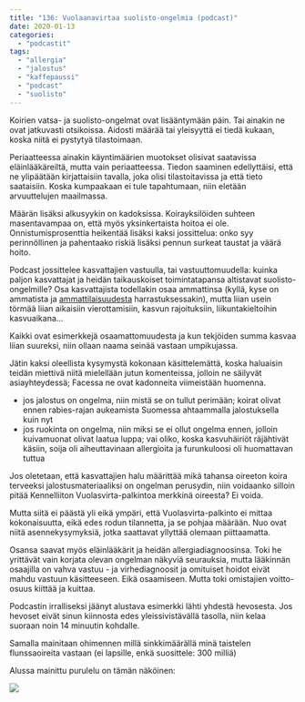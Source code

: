 ```yaml
---
title: "136: Vuolaanavirtaa suolisto-ongelmia (podcast)"
date: 2020-01-13
categories: 
  - "podcastit"
tags: 
  - "allergia"
  - "jalostus"
  - "kaffepaussi"
  - "podcast"
  - "suolisto"
---
```


Koirien vatsa- ja suolisto-ongelmat ovat lisääntymään päin. Tai ainakin ne ovat jatkuvasti otsikoissa. Aidosti määrää tai yleisyyttä ei tiedä kukaan, koska niitä ei pystytyä tilastoimaan.

<!--more-->

Periaatteessa ainakin käyntimäärien muotokset olisivat saatavissa eläinlääkäreiltä, mutta vain periaatteessa. Tiedon saaminen edellyttäisi, että ne ylipäätään kirjattaisiin tavalla, joka olisi tilastoitavissa ja että tieto saataisiin. Koska kumpaakaan ei tule tapahtumaan, niin eletään arvuuttelujen maailmassa.

Määrän lisäksi alkusyykin on kadoksissa. Koirayksilöiden suhteen masentavampaa on, että myös yksinkertaista hoitoa ei ole. Onnistumisprosenttia heikentää lisäksi kaksi jossittelua: onko syy perinnöllinen ja pahentaako riskiä lisäksi pennun surkeat taustat ja väärä hoito.

Podcast jossittelee kasvattajien vastuulla, tai vastuuttomuudella: kuinka paljon kasvattajat ja heidän taikauskoiset toimintatapansa altistavat suolisto-ongelmille? Osa kasvattajista todellakin osaa ammattinsa (kyllä, kyse on ammatista ja [ammattilaisuudesta](https://www.katiska.eu/koirakilpailut/racing/valineurheilun-eliittia/) harrastuksessakin), mutta liian usein törmää liian aikaisiin vierottamisiin, kasvun rajoituksiin, liikuntakieltoihin kasvuaikana...

Kaikki ovat esimerkkejä osaamattomuudesta ja kun tekjöiden summa kasvaa liian suureksi, niin ollaan naama seinää vastaan umpikujassa.

Jätin kaksi oleellista kysymystä kokonaan käsittelemättä, koska haluaisin teidän miettivä niitä mielellään jutun komenteissa, jolloin ne säilyvät asiayhteydessä; Facessa ne ovat kadonneita viimeistään huomenna.

- jos jalostus on ongelma, niin mistä se on tullut perimään; koirat olivat ennen rabies-rajan aukeamista Suomessa ahtaammalla jalostuksella kuin nyt
- jos ruokinta on ongelma, niin miksi se ei ollut ongelma ennen, jolloin kuivamuonat olivat laatua luppa; vai oliko, koska kasvuhäiriöt räjähtivät käsiin, soija oli aiheuttavinaan allergioita ja furunkuloosi oli huomattavan tuttua

Jos oletetaan, että kasvattajien halu määrittää mikä tahansa oireeton koira terveeksi jalostusmateriaaliksi on ongelman perusydin, niin voidaanko silloin pitää Kennelliiton Vuolasvirta-palkintoa merkkinä oireesta? Ei voida.

Mutta siitä ei päästä yli eikä ympäri, että Vuolasvirta-palkinto ei mittaa kokonaisuutta, eikä edes rodun tilannetta, ja se pohjaa määrään. Nuo ovat niitä asennekysymyksiä, jotka saattavat yllyttää olemaan piittaamatta.

Osansa saavat myös eläinlääkärit ja heidän allergiadiagnoosinsa. Toki he yrittävät vain korjata olevan ongelman näkyviä seurauksia, mutta lääkinnän osaajilla on vahva vastuu - ja virhediagnoosit ja omituiset hoidot eivät mahdu vastuun käsitteeseen. Eikä osaamiseen. Mutta toki omistajien voitto-osuus kiittää ja kuittaa.

Podcastin irralliseksi jäänyt alustava esimerkki lähti yhdestä hevosesta. Jos hevoset eivät sinun kiinnosta edes yleissivistävällä tasolla, niin kelaa suoraan noin 14 minuutin kohdalle.

Samalla mainitaan ohimennen millä sinkkimäärällä minä taistelen flunssaoireita vastaan (ei lapsille, enkä suosittele: 300 milliä)

Alussa mainittu purulelu on tämän näköinen:

![](images/puruluuM-1024x614.jpg)

